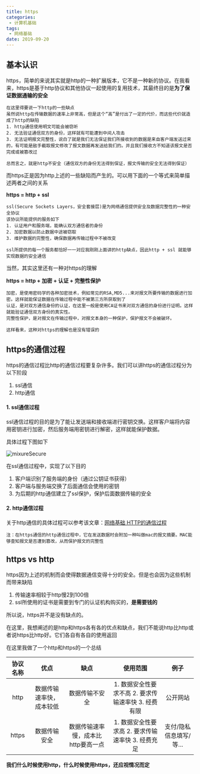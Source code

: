 ```yaml
---
title: https
categories:
 - 计算机基础
tags:
 - 网络基础
date: 2019-09-20
---
```

## 基本认识

https，简单的来说其实就是http的一种扩展版本，它不是一种新的协议。在我看来，https是基于http协议和其他协议一起使用的复用技术，其最终目的是**为了保证数据通输的安全**

```
在这里得要说一下http的一些缺点
虽然说http在传输数据的速率上非常高，但是这个“高”是付出了一定的代价，而这些代价就造成了http的缺陷
1. http通信使用明文可能会被窃听
2. 无法验证通信双方的身份，这样就有可能遭到中间人攻击
3. 无法证明报文完整性，说白了就是我们无法保证我们所接收到的数据是来自客户端发送过来的，有可能是敌手截取报文修改了报文数据再发送给我们的。并且我们接收方不知道该报文是否完成或被篡改过

总而言之，就是http不安全（通信双方的身份无法得到保证，报文传输的安全无法得到保证）
```



而https正是因为http上述的一些缺陷而产生的。可以用下面的一个等式来简单描述两者之间的关系

**https = http + ssl**

```
ssl(Secure Sockets Layers，安全套接层)是为网络通信提供安全及数据完整性的一种安全协议
该协议所能提供的服务如下
1. 认证用户和服务端，能确认双方通信者的身份
2. 加密数据以防止数据中途被窃取
3. 维护数据的完整性，确保数据再传输过程中不被改变

ssl所提供的每一个服务都恰好一一对应我刚刚上面讲的http缺点，因此http + ssl 就能够实现数据的安全通信
```



当然，其实这里还有一种对https的理解

**https = http + 加密  + 认证 + 完整性保护**

```
加密，是使用密码学的各种加密技术，例如常见的RSA,MD5...来对报文所要传输的数据进行加密。这样就能保证数据在传输过程中能不被第三方所获取到了
认证，是对双方通信身份的认证，在这里一般是使用CA证书来对双方通信的身份进行证明。这样就能验证通信双方身份的真实性。
完整性保护，是对报文在传输过程中，对报文本身的一种保护，保护报文不会被破环。

这样看来，这种对https的理解也是没有错误的
```

## https的通信过程

https的通信过程比http的通信过程要复杂许多。我们可以讲https的通信过程分为以下阶段

1. ssl通信
2. http通信

#### 1.  ssl通信过程

ssl通信过程的目的是为了能让发送端和接收端进行密钥交换。这样客户端将内容用密钥进行加密，然后服务端用密钥进行解密，这样就能保护数据。

具体过程下图如下

<img :src="$withBase('/网络基础/网络基础 https01.png')" alt="mixureSecure">

在ssl通信过程中，实现了以下目的

1. 客户端识别了服务端的身份（通过公钥证书获得）
2. 客户端与服务端交换了后面通信会使用的密钥
3. 为后期的http通信建立了ssl保护，保护后面数据传输的安全

#### 2. http通信过程

关于http通信的具体过程可以参考该文章：[网络基础 HTTP的通信过程](https://blog.csdn.net/bleeding_sky/article/details/104545151)

```
注：在https通信的http通信过程中，它在发送数据时会附加一种叫做mac的报文摘要。MAC能够查知报文是否遭到篡改，从而保护报文的完整性
```

## https vs http

https因为上述的机制而会使得数据通信变得十分的安全。但是也会因为这些机制而带来缺陷

1. 传输速率相较于http慢2到100倍
2. ssl所使用的证书是需要到专门的认证机构购买的，**是需要钱的**

所以说，https并不是没有缺点的。

在这里，我想阐述的是http和https各有各的优点和缺点，我们不能说http比http或者说https比http好。它们各自有各自的使用返回

在这里我做了一个http和https的一个总结

| 协议名称 |           优点           |                缺点                |                      使用范围                       |          例子           |
| :------: | :----------------------: | :--------------------------------: | :-------------------------------------------------: | :---------------------: |
|   http   | 数据传输速率快，成本较低 |           数据传输不安全           | 1. 数据安全性要求不高 2. 要求传输速率快 3. 经费有限 |        公开网站         |
|  https   |       数据传输安全       | 数据传输速率慢，成本比http要高一点 | 1. 数据安全性要求高  2. 要求传输速率快 3. 经费充足  | 支付/隐私信息填写/等... |

**我们什么时候使用http，什么时候使用https，还应视情况而定**



